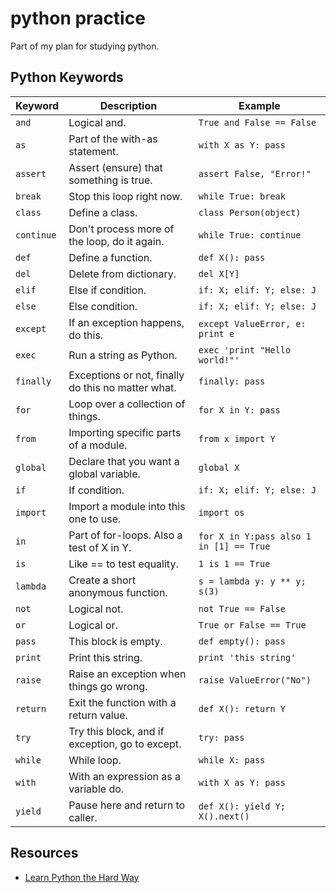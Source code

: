 # python practice
Part of my plan for studying python.

## Python Keywords

| Keyword    | 	Description	                                      | Example                                 |
| --------   | --------------------------------------------       | -------                                 |
| `and`      | Logical and.                                       | `True and False == False`               |
| `as`       | Part of the with-as statement.                     | `with X as Y: pass`                     |
| `assert`   | Assert (ensure) that something is true.            | `assert False, "Error!"`                |
| `break`    | Stop this loop right now.                          | `while True: break`                     |
| `class`    | Define a class.	                                  | `class Person(object)`                  |
| `continue` | Don't process more of the loop, do it again.       | `while True: continue`                  |
| `def`      | Define a function.                                 | `def X(): pass`                         |
| `del`      | Delete from dictionary.                            | `del X[Y]`                              |
| `elif`     | Else if condition.                                 | `if: X; elif: Y; else: J`               |
| `else`     | Else condition.                                    | `if: X; elif: Y; else: J`               |
| `except`   | If an exception happens, do this.                  | `except ValueError, e: print e`         |
| `exec`     | Run a string as Python.                            | `exec 'print "Hello world!"'`           |
| `finally`  | Exceptions or not, finally do this no matter what. | `finally: pass`                         |
| `for`      | Loop over a collection of things.                  | `for X in Y: pass`                      |
| `from`     | Importing specific parts of a module.              | `from x import Y`                       |
| `global`   | Declare that you want a global variable.           | `global X`                              |
| `if`       | If condition.                                      | `if: X; elif: Y; else: J`               |
| `import`   | Import a module into this one to use.              | `import os`                             |
| `in`       | Part of for-loops. Also a test of X in Y.          | `for X in Y:pass also 1 in [1] == True` |
| `is`       | Like == to test equality.                          | `1 is 1 == True`                        |
| `lambda`   | Create a short anonymous function.                 | `s = lambda y: y ** y; s(3)`            |
| `not`      | Logical not.                                       | `not True == False`                     |
| `or`       | Logical or.                                        | `True or False == True`                 |
| `pass`     | This block is empty.                               | `def empty(): pass`                     |
| `print`    | Print this string.                                 | `print 'this string'`                   |
| `raise`    | Raise an exception when things go wrong.           | `raise ValueError("No")`                |
| `return`   | Exit the function with a return value.	          | `def X(): return Y`                     |
| `try`      | Try this block, and if exception, go to except.    | `try: pass`                             |
| `while`    | While loop.	                                      | `while X: pass`                         |
| `with`     | With an expression as a variable do.               | `with X as Y: pass`                     |
| `yield`    | Pause here and return to caller.                   | `def X(): yield Y; X().next()`          |

## Resources

- [Learn Python the Hard Way](https://learnpythonthehardway.org/)
